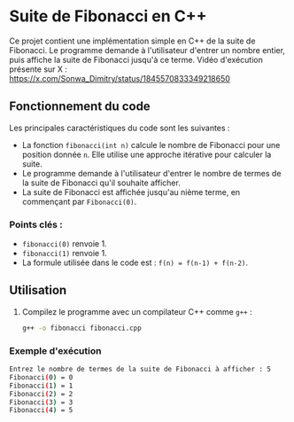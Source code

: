 # Suite de Fibonacci en C++

Ce projet contient une implémentation simple en C++ de la suite de Fibonacci. Le programme demande à l'utilisateur d'entrer un nombre entier, puis affiche la suite de Fibonacci jusqu'à ce terme.
Vidéo d'exécution présente sur X : https://x.com/Sonwa_Dimitry/status/1845570833349218650

## Fonctionnement du code

Les principales caractéristiques du code sont les suivantes :
- La fonction `fibonacci(int n)` calcule le nombre de Fibonacci pour une position donnée `n`. Elle utilise une approche itérative pour calculer la suite.
- Le programme demande à l'utilisateur d'entrer le nombre de termes de la suite de Fibonacci qu'il souhaite afficher.
- La suite de Fibonacci est affichée jusqu'au nième terme, en commençant par `Fibonacci(0)`.

### Points clés :
- `fibonacci(0)` renvoie 1.
- `fibonacci(1)` renvoie 1.
- La formule utilisée dans le code est : `f(n) = f(n-1) + f(n-2)`.

## Utilisation

1. Compilez le programme avec un compilateur C++ comme `g++` :
   ```bash
   g++ -o fibonacci fibonacci.cpp

### Exemple d'exécution
````bash
Entrez le nombre de termes de la suite de Fibonacci à afficher : 5
Fibonacci(0) = 0
Fibonacci(1) = 1
Fibonacci(2) = 2
Fibonacci(3) = 3
Fibonacci(4) = 5
